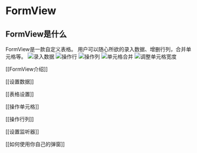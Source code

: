  # FormView
## FormView是什么
FormView是一款自定义表格。
用户可以随心所欲的录入数据、增删行列，合并单元格等。
![录入数据](https://img-blog.csdnimg.cn/20210228113538781.gif#pic_center)
![操作行](https://img-blog.csdnimg.cn/20210228111023326.gif#pic_center)
![操作列](https://img-blog.csdnimg.cn/20210228105329200.gif#pic_center)
![单元格合并](https://img-blog.csdnimg.cn/20210228113939406.gif#pic_center)
![调整单元格宽度](https://img-blog.csdnimg.cn/20210228112800497.gif#pic_center)

[[FormView介绍]]

[[设置数据]]

[[表格设置]]

[[操作单元格]]

[[操作行列]]

[[设置监听器]]

[[如何使用你自己的弹窗]]
